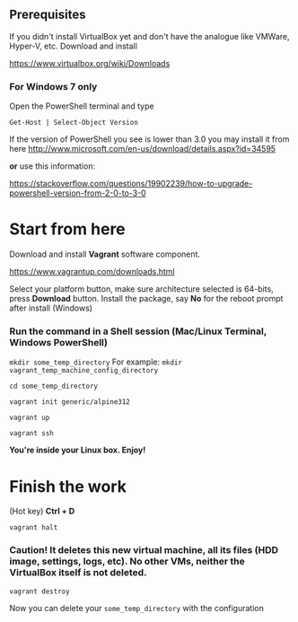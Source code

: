 ## Prerequisites

If you didn't install VirtualBox yet and don't have the analogue like VMWare, Hyper-V, etc.
Download and install

https://www.virtualbox.org/wiki/Downloads

### For Windows 7 only

Open the  PowerShell terminal and type

`Get-Host | Select-Object Version`

If the version of PowerShell you see is lower than 3.0 you may install it from here http://www.microsoft.com/en-us/download/details.aspx?id=34595

**or** use this information:

https://stackoverflow.com/questions/19902239/how-to-upgrade-powershell-version-from-2-0-to-3-0

# Start from here

Download and install **Vagrant** software component. 

https://www.vagrantup.com/downloads.html

Select your platform button, make sure architecture selected is 64-bits, press **Download** button.
Install the package, say **No** for the reboot prompt after install (Windows)

### Run the command in a Shell session  (Mac/Linux Terminal, Windows PowerShell)

`mkdir some_temp_directory` For example: `mkdir vagrant_temp_machine_config_directory`

`cd some_temp_directory`

`vagrant init generic/alpine312`

`vagrant up`

`vagrant ssh`

**You're inside your Linux box. Enjoy!**

# Finish the work

(Hot key)  **Ctrl + D**

`vagrant halt`

### Caution! It deletes this new virtual machine, all its files (HDD image, settings, logs, etc). No other VMs, neither the VirtualBox itself is not deleted.

`vagrant destroy`

Now you can delete your `some_temp_directory` with the configuration

